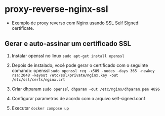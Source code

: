 # proxy-reverse-nginx-ssl
* Exemplo de proxy reverso com Nginx usando SSL Self Signed certificate.

## Gerar e auto-assinar um certificado SSL
1. Instalar openssl no linux 
`sudo apt-get install openssl`

2. Depois de instalado, você pode gerar o certificado com o seguinte comando: openssl 
`sudo openssl req -x509 -nodes -days 365 -newkey rsa:2048 -keyout /etc/ssl/private/nginx.key -out /etc/ssl/certs/nginx.crt`

3. Criar dhparam 
`sudo openssl dhparam -out /etc/nginx/dhparam.pem 4096`

4. Configurar parametros de acordo com o arquivo self-signed.conf

5. Executar `docker compose up`